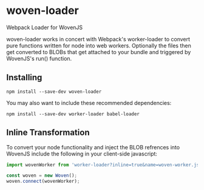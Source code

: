 # woven-loader
Webpack Loader for WovenJS

woven-loader works in concert with Webpack's worker-loader to convert pure functions written for node into web workers. Optionally the files then get converted to BLOBs that get attached to your bundle and triggered by WovenJS's run() function.
## Installing
```
npm install --save-dev woven-loader
```
You may also want to include these recommended dependencies:
```
npm install --save-dev worker-loader babel-loader
```
## Inline Transformation
To convert your node functionality and inject the BLOB refrences into WovenJS include the following in your client-side javascript:
```javascript
import wovenWorker from 'worker-loader?inline=true&name=woven-worker.js!babel-loader!woven-loader!' + /* path to your functions file */;

const woven = new Woven();
woven.connect(wovenWorker);
```
